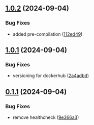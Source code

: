 ## [1.0.2](https://github.com/telnetdoogie/xdelta-wasm-docker/compare/v1.0.1...v1.0.2) (2024-09-04)


### Bug Fixes

* added pre-compilation ([112ed49](https://github.com/telnetdoogie/xdelta-wasm-docker/commit/112ed49f9fb08004672dac06bf406c5b0ee9c922))



## [1.0.1](https://github.com/telnetdoogie/xdelta-wasm-docker/compare/v0.1.1...v1.0.1) (2024-09-04)


### Bug Fixes

* versioning for dockerhub ([2a4adbd](https://github.com/telnetdoogie/xdelta-wasm-docker/commit/2a4adbd3d63deac912f6396fc37562098944de34))



## [0.1.1](https://github.com/telnetdoogie/xdelta-wasm-docker/compare/9e366a3919b67ee1f465ec34208e98e0aa3bea28...v0.1.1) (2024-09-04)


### Bug Fixes

* remove healthcheck ([9e366a3](https://github.com/telnetdoogie/xdelta-wasm-docker/commit/9e366a3919b67ee1f465ec34208e98e0aa3bea28))



